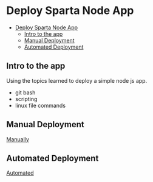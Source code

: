 # Deploy Sparta Node App

- [Deploy Sparta Node App](#deploy-sparta-node-app)
  - [Intro to the app](#intro-to-the-app)
  - [Manual Deployment](#manual-deployment)
  - [Automated Deployment](#automated-deployment)


## Intro to the app
Using the topics learned to deploy a simple node js app.
- git bash
- scripting
- linux file commands

## Manual Deployment
[Manually](manual/README.md)

## Automated Deployment
[Automated](automated/README.md)